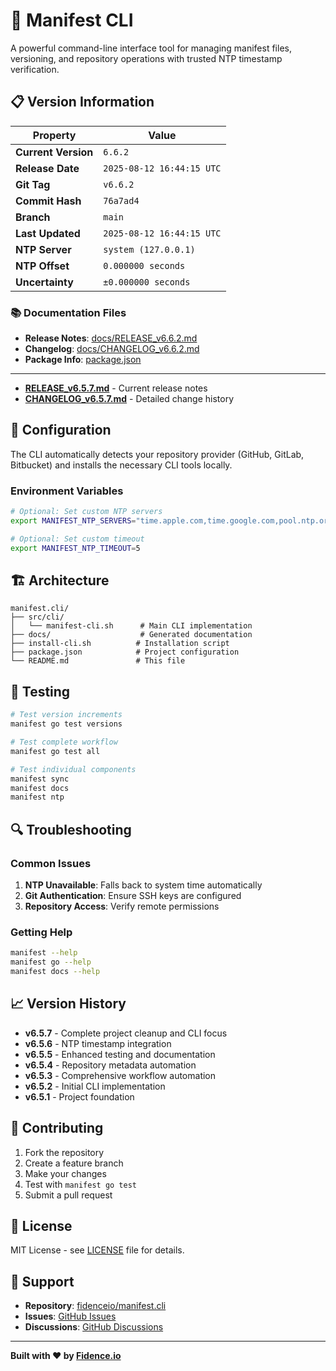 # 🚀 Manifest CLI

A powerful command-line interface tool for managing manifest files, versioning, and repository operations with trusted NTP timestamp verification.




## 📋 Version Information

| Property | Value |
|----------|-------|
| **Current Version** | `6.6.2` |
| **Release Date** | `2025-08-12 16:44:15 UTC` |
| **Git Tag** | `v6.6.2` |
| **Commit Hash** | `76a7ad4` |
| **Branch** | `main` |
| **Last Updated** | `2025-08-12 16:44:15 UTC` |
| **NTP Server** | `system (127.0.0.1)` |
| **NTP Offset** | `0.000000 seconds` |
| **Uncertainty** | `±0.000000 seconds` |

### 📚 Documentation Files
- **Release Notes**: [docs/RELEASE_v6.6.2.md](docs/RELEASE_v6.6.2.md)
- **Changelog**: [docs/CHANGELOG_v6.6.2.md](docs/CHANGELOG_v6.6.2.md)
- **Package Info**: [package.json](package.json)

---

- **[RELEASE_v6.5.7.md](docs/RELEASE_v6.5.7.md)** - Current release notes
- **[CHANGELOG_v6.5.7.md](docs/CHANGELOG_v6.5.7.md)** - Detailed change history

## 🔧 Configuration

The CLI automatically detects your repository provider (GitHub, GitLab, Bitbucket) and installs the necessary CLI tools locally.

### Environment Variables

```bash
# Optional: Set custom NTP servers
export MANIFEST_NTP_SERVERS="time.apple.com,time.google.com,pool.ntp.org,time.nist.gov"

# Optional: Set custom timeout
export MANIFEST_NTP_TIMEOUT=5
```

## 🏗️ Architecture

```
manifest.cli/
├── src/cli/
│   └── manifest-cli.sh      # Main CLI implementation
├── docs/                    # Generated documentation
├── install-cli.sh          # Installation script
├── package.json            # Project configuration
└── README.md               # This file
```

## 🧪 Testing

```bash
# Test version increments
manifest go test versions

# Test complete workflow
manifest go test all

# Test individual components
manifest sync
manifest docs
manifest ntp
```

## 🔍 Troubleshooting

### Common Issues

1. **NTP Unavailable**: Falls back to system time automatically
2. **Git Authentication**: Ensure SSH keys are configured
3. **Repository Access**: Verify remote permissions

### Getting Help

```bash
manifest --help
manifest go --help
manifest docs --help
```

## 📈 Version History

- **v6.5.7** - Complete project cleanup and CLI focus
- **v6.5.6** - NTP timestamp integration
- **v6.5.5** - Enhanced testing and documentation
- **v6.5.4** - Repository metadata automation
- **v6.5.3** - Comprehensive workflow automation
- **v6.5.2** - Initial CLI implementation
- **v6.5.1** - Project foundation

## 🤝 Contributing

1. Fork the repository
2. Create a feature branch
3. Make your changes
4. Test with `manifest go test`
5. Submit a pull request

## 📄 License

MIT License - see [LICENSE](LICENSE) file for details.

## 🌟 Support

- **Repository**: [fidenceio/manifest.cli](https://github.com/fidenceio/manifest.cli)
- **Issues**: [GitHub Issues](https://github.com/fidenceio/manifest.cli/issues)
- **Discussions**: [GitHub Discussions](https://github.com/fidenceio/manifest.cli/discussions)

---

**Built with ❤️ by [Fidence.io](https://fidence.io)**
